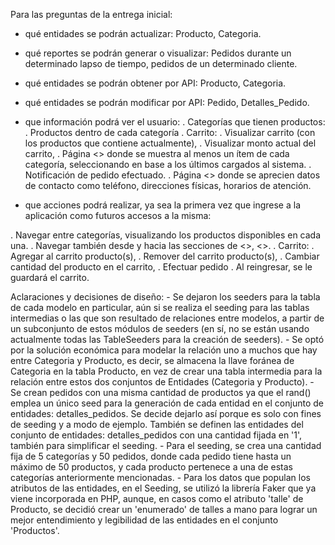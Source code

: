 Para las preguntas de la entrega inicial:

- qué entidades se podrán actualizar: Producto, Categoria.
- qué reportes se podrán generar o visualizar: Pedidos durante un determinado lapso de tiempo, pedidos de un determinado cliente.
- qué entidades se podrán obtener por API: Producto, Categoria.
- qué entidades se podrán modificar por API: Pedido, Detalles_Pedido.

- que información podrá ver el usuario: 
 . Categorías que tienen productos:
	. Productos dentro de cada categoría
 . Carrito:
	. Visualizar carrito (con los productos que contiene actualmente),
	. Visualizar monto actual del carrito,
 . Página <<Home>> donde se muestra al menos un ítem de cada categoría, seleccionando en base a los últimos cargados al sistema.
 . Notificación de pedido efectuado.
 . Página <<Franquicias>> donde se aprecien datos de contacto como teléfono, direcciones físicas, horarios de atención.

- que acciones podrá realizar, ya sea la primera vez que ingrese a la aplicación como futuros accesos a la misma:

 . Navegar entre categorías, visualizando los productos disponibles en cada una.
 . Navegar también desde y hacia las secciones de <<Franquicias>>, <<Home>>.
 . Carrito:
	. Agregar al carrito producto(s),
	. Remover del carrito producto(s),
	. Cambiar cantidad del producto en el carrito,
	. Efectuar pedido
	. Al reingresar, se le guardará el carrito.
    
Aclaraciones y decisiones de diseño:
    - Se dejaron los seeders para la tabla de cada modelo en particular, aún si se realiza el seeding para las tablas intermedias o las que son resultado de relaciones entre modelos, a partir de un subconjunto de estos módulos de seeders (en sí, no se están usando actualmente todas las TableSeeders para la creación de seeders).
    - Se optó por la solución económica para modelar la relación uno a muchos que hay entre Categoria y Producto, es decir, se almacena la llave foránea de Categoria en la tabla Producto, en vez de crear una tabla intermedia para la relación entre estos dos conjuntos de Entidades (Categoria y Producto).
    - Se crean pedidos con una misma cantidad de productos ya que el rand() emplea un único seed para la generación de cada entidad en el conjunto de entidades: detalles_pedidos. Se decide dejarlo así porque es solo con fines de seeding y a modo de ejemplo. También se definen las entidades del conjunto de entidades: detalles_pedidos con una cantidad fijada en '1', también para simplificar el seeding.
    - Para el seeding, se crea una cantidad fija de 5 categorías y 50 pedidos, donde cada pedido tiene hasta un máximo de 50 productos, y cada producto pertenece a una de estas categorías anteriormente mencionadas.
    - Para los datos que populan los atributos de las entidades, en el Seeding, se utilizó la librería Faker que ya viene incorporada en PHP, aunque, en casos como el atributo 'talle' de Producto, se decidió crear un 'enumerado' de talles a mano para lograr un mejor entendimiento y legibilidad de las entidades en el conjunto 'Productos'.
